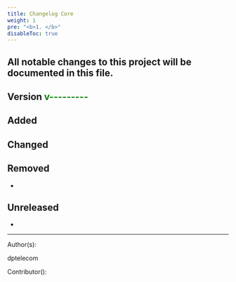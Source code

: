 ```yaml
---
title: Changelog Core
weight: 1
pre: "<b>1. </b>"
disableToc: true
---
```




## All notable changes to this project will be documented in this file.



## Version <span style="color:green">v---------</span>



## Added  



## Changed  



## Removed  
-

## Unreleased  
-



---
Author(s):  

dptelecom  

Contributor():
